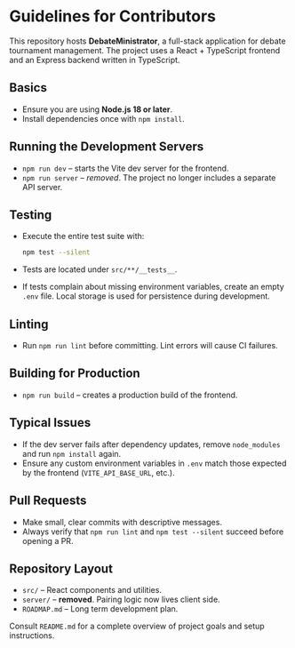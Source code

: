 # Guidelines for Contributors

This repository hosts **DebateMinistrator**, a full-stack application for debate tournament management.  The project uses a React + TypeScript frontend and an Express backend written in TypeScript.

## Basics
- Ensure you are using **Node.js 18 or later**.
- Install dependencies once with `npm install`.

## Running the Development Servers
- `npm run dev` – starts the Vite dev server for the frontend.
- `npm run server` – *removed*. The project no longer includes a separate API server.

## Testing
- Execute the entire test suite with:

  ```bash
  npm test --silent
  ```

- Tests are located under `src/**/__tests__`.
- If tests complain about missing environment variables, create an empty `.env` file. Local storage is used for persistence during development.

## Linting
- Run `npm run lint` before committing.  Lint errors will cause CI failures.

## Building for Production
- `npm run build` – creates a production build of the frontend.

## Typical Issues
- If the dev server fails after dependency updates, remove `node_modules` and run `npm install` again.
- Ensure any custom environment variables in `.env` match those expected by the frontend (`VITE_API_BASE_URL`, etc.).

## Pull Requests
- Make small, clear commits with descriptive messages.
- Always verify that `npm run lint` and `npm test --silent` succeed before opening a PR.

## Repository Layout
- `src/` – React components and utilities.
- `server/` – **removed**. Pairing logic now lives client side.
- `ROADMAP.md` – Long term development plan.

Consult `README.md` for a complete overview of project goals and setup instructions.

